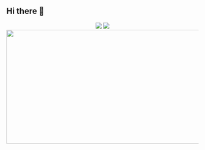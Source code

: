 ## Hi there 👋

<!--
**ssoyeonni/ssoyeonni** is a ✨ _special_ ✨ repository because its `README.md` (this file) appears on your GitHub profile.

Here are some ideas to get you started:

- 🔭 I’m currently working on ...
- 🌱 I’m currently learning ...
- 👯 I’m looking to collaborate on ...
- 🤔 I’m looking for help with ...
- 💬 Ask me about ...
- 📫 How to reach me: ...
- 😄 Pronouns: ...
- ⚡ Fun fact: ...
-->


<!--
![Top Langs](https://github-readme-stats.vercel.app/api/top-langs/?ssoyeonni=anuraghazra&layout=compact) 
-->

<div align="center">
  <img src="https://github-readme-stats.vercel.app/api?username=ssoyeonni&show_icons=true&theme=radical" />

  <img src="https://github-readme-stats.vercel.app/api/top-langs/?username=ssoyeonni" />
</div>

<div align="center">
<a href="https://www.gitanimals.org/en_US?utm_medium=image&utm_source=ssoyeonni&utm_content=farm">
<img
  src="https://render.gitanimals.org/farms/ssoyeonni"
  width="600"
  height="300"
/>
</a>
</div>
